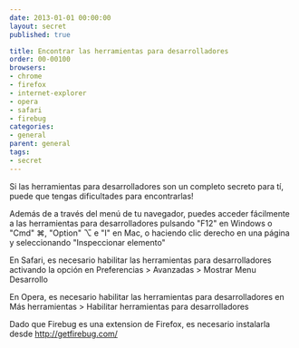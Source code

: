 ```yaml
---
date: 2013-01-01 00:00:00
layout: secret
published: true

title: Encontrar las herramientas para desarrolladores
order: 00-00100
browsers:
- chrome
- firefox
- internet-explorer
- opera
- safari
- firebug
categories:
- general
parent: general
tags:
- secret
---
```


<p>Si las herramientas para desarrolladores son un completo secreto para tí, puede que tengas dificultades para encontrarlas!</p>

<p>Además de a través del menú de tu navegador, puedes acceder fácilmente a las herramientas para desarrolladores pulsando "F12" en Windows o "Cmd" ⌘, "Option" ⌥ e "I" en Mac, o haciendo clic derecho en una página y seleccionando "Inspeccionar elemento"</p>

<p class="safari">En Safari, es necesario habilitar las herramientas para desarrolladores activando la opción en Preferencias &gt; Avanzadas &gt; Mostrar Menu Desarrollo</p>

<p class="opera">En Opera, es necesario habilitar las herramientas para desarrolladores en Más herramientas &gt; Habilitar herramientas para desarrolladores</p>

<p class="firebug">Dado que Firebug es una extension de Firefox, es necesario instalarla desde <a href="http://getfirebug.com/">http://getfirebug.com/</a></p>
